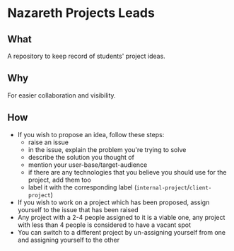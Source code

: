 # Nazareth Projects Leads

## What

A repository to keep record of students' project ideas.

## Why

For easier collaboration and visibility.

## How

* If you wish to propose an idea, follow these steps:
  * raise an issue
  * in the issue, explain the problem you're trying to solve
  * describe the solution you thought of
  * mention your user-base/target-audience
  * if there are any technologies that you believe you should use for the project, add them too
  * label it with the corresponding label (`internal-project`/`client-project`)
* If you wish to work on a project which has been proposed, assign yourself to the issue that has been raised
* Any project with a 2-4 people assigned to it is a viable one, any project with less than 4 people is considered to have a vacant spot
* You can switch to a different project by un-assigning yourself from one and assigning yourself to the other

